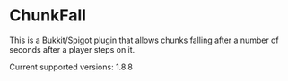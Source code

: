 # ChunkFall

This is a Bukkit/Spigot plugin that allows chunks falling after a number of seconds after a player steps on it.

Current supported versions: 1.8.8
